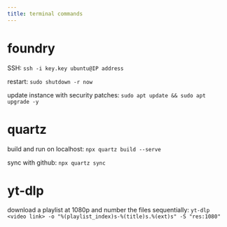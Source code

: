 ```yaml
---
title: terminal commands
---
```


# foundry
SSH:
`ssh -i key.key ubuntu@IP address`

restart:
`sudo shutdown -r now`

update instance with security patches:
`sudo apt update && sudo apt upgrade -y`

# quartz
build and run on localhost:
`npx quartz build --serve`

sync with github:
`npx quartz sync`

# yt-dlp
download a playlist at 1080p and number the files sequentially:
`yt-dlp <video link> -o "%(playlist_index)s-%(title)s.%(ext)s" -S "res:1080"`